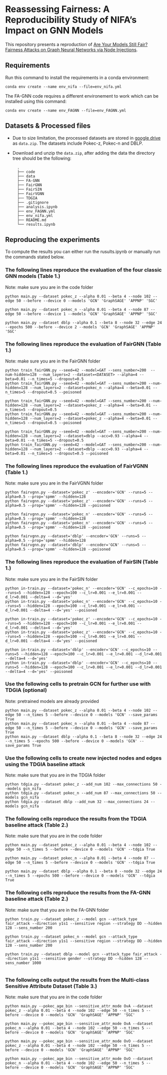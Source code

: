 # Reassessing Fairness: A Reproducibility Study of NIFA’s Impact on GNN Models

This repository presents a reproduction of [Are Your Models Still Fair? Fairness Attacks on
Graph Neural Networks via Node Injections](https://arxiv.org/abs/2406.03052v2). 

## Requirements

Run this command to install the requirements in a conda environment:

```setup
conda env create --name env_nifa --file=env_nifa.yml
```

The FA-GNN code requires a different environement to work which can be installed using this command:
```
conda env create --name env_FAGNN --file=env_FAGNN.yml
```


## Datasets & Processed files

- Due to size limitation, the processed datasets are stored in  [google drive](https://drive.google.com/file/d/1WJYj8K3_H3GmJg-RZeRsJ8Z64gt3qCnq/view?usp=drive_link) as `data.zip`. The datasets include Pokec-z, Pokec-n and DBLP. 

- Download and unzip the `data.zip`, after adding the data the directory tree should be the following:

  ```
    .
    ├── code
    ├── data
    ├── FA-GNN
    ├── FairGNN
    ├── FairSIN
    ├── FairVGNN
    ├── TDGIA
    ├── .gitignore
    ├── analysis.ipynb
    ├── env_FAGNN.yml
    ├── env_nifa.yml
    ├── README.md
    └── results.ipynb
  ```

## Reproducing the experiments

To compute the results you can either run the rusults.ipynb or manually run the commands stated below.

### The following lines reproduce the evaluation of the four classic GNN models (Table 1.)
Note: make sure you are in the code folder

```
python main.py --dataset pokec_z --alpha 0.01 --beta 4 --node 102 --edge 50 --before --device 0 --models 'GCN' 'GraphSAGE' 'APPNP' 'SGC'

python main.py --dataset pokec_n --alpha 0.01 --beta 4 --node 87 --edge 50 --before --device 1 --models 'GCN' 'GraphSAGE' 'APPNP' 'SGC'

python main.py --dataset dblp --alpha 0.1 --beta 8 --node 32 --edge 24 --epochs 500 --before --device 2 --models 'GCN' 'GraphSAGE' 'APPNP' 'SGC'
```

### The following lines reproduce the evaluation of FairGNN (Table 1.)
Note: make sure you are in the FairGNN folder

```
python train_fairGNN.py --seed=42 --model=GAT --sens_number=200  --num-hidden=128 --num_layers=2 --dataset=<DATASET> --alpha=4 --beta=0.01 --n_times=5 --dropout=0.5
python train_fairGNN.py --seed=42 --model=GAT --sens_number=200 --num-hidden=128 --num_layers=2 --dataset=pokec_n --alpha=4 --beta=0.01 --n_times=5 --dropout=0.5 --poisoned

python train_fairGNN.py --seed=42 --model=GAT --sens_number=200 --num-hidden=128 --num_layers=2 --dataset=pokec_z --alpha=4 --beta=0.01 --n_times=5 --dropout=0.5
python train_fairGNN.py --seed=42 --model=GAT --sens_number=200 --num-hidden=128 --num_layers=2 --dataset=pokec_z --alpha=4 --beta=0.01 --n_times=5 --dropout=0.5 --poisoned

python train_fairGNN.py --seed=42 --model=GAT --sens_number=200 --num-hidden=128 --num_layers=2 --dataset=dblp --acc=0.93 --alpha=4 --beta=0.01 --n_times=5 --dropout=0.5
python train_fairGNN.py --seed=42 --model=GAT --sens_number=200 --num-hidden=128 --num_layers=2 --dataset=dblp --acc=0.93 --alpha=4 --beta=0.01 --n_times=5 --dropout=0.5 --poisoned

```

### The following lines reproduce the evaluation of FairVGNN (Table 1.)
Note: make sure you are in the FairVGNN folder


```
python fairvgnn.py --dataset='pokec_z' --encoder='GCN' --runs=5 --alpha=0.5 --prop='spmm' --hidden=128
python fairvgnn.py --dataset='pokec_z' --encoder='GCN' --runs=5 --alpha=0.5 --prop='spmm' --hidden=128 --poisoned

python fairvgnn.py --dataset='pokec_n' --encoder='GCN' --runs=5 --alpha=0.5 --prop='spmm' --hidden=128
python fairvgnn.py --dataset='pokec_n' --encoder='GCN' --runs=5 --alpha=0.5 --prop='spmm' --hidden=128 --poisoned

python fairvgnn.py --dataset='dblp' --encoder='GCN' --runs=5 --alpha=0.5 --prop='spmm' --hidden=128
python fairvgnn.py --dataset='dblp' --encoder='GCN' --runs=5 --alpha=0.5 --prop='spmm' --hidden=128 --poisoned
```

### The following lines reproduce the evaluation of FairSIN (Table 1.)
Note: make sure you are in the FairSIN folder

```
python in-train.py --dataset='pokec_n' --encoder='GCN' --c_epochs=10 --runs=5 --hidden=128 --epoch=100 --c_lr=0.001 --e_lr=0.001 --d_lr=0.001 --delta=4 --d='yes'
python in-train.py --dataset='pokec_n' --encoder='GCN' --c_epochs=10 --runs=5 --hidden=128 --epoch=100 --c_lr=0.001 --e_lr=0.001 --d_lr=0.001 --delta=4 --d='yes' --poisoned

python in-train.py --dataset='pokec_z' --encoder='GCN' --c_epochs=10 --runs=5 --hidden=128 --epoch=100 --c_lr=0.001 --e_lr=0.001 --d_lr=0.001 --delta=4 --d='yes'
python in-train.py --dataset='pokec_z' --encoder='GCN' --c_epochs=10 --runs=5 --hidden=128 --epoch=100 --c_lr=0.001 --e_lr=0.001 --d_lr=0.001 --delta=4 --d='yes' --poisoned

python in-train.py --dataset='dblp' --encoder='GCN' --c_epochs=10 --runs=5 --hidden=128 --epoch=100 --c_lr=0.001 --e_lr=0.001 --d_lr=0.001 --delta=4 --d='yes'
python in-train.py --dataset='dblp' --encoder='GCN' --c_epochs=10 --runs=5 --hidden=128 --epoch=100 --c_lr=0.001 --e_lr=0.001 --d_lr=0.001 --delta=4 --d='yes' --poisoned
```

### Use the following cells to pretrain GCN for further use with TDGIA (optional)
Note: pretrained models are already provided

```
python main.py --dataset pokec_z --alpha 0.01 --beta 4 --node 102 --edge 50 --n_times 5 --before --device 0 --models 'GCN' --save_params True
python main.py --dataset pokec_n --alpha 0.01 --beta 4 --node 87 --edge 50 --n_times 5 --before --device 0 --models 'GCN' --save_params True
python main.py --dataset dblp --alpha 0.1 --beta 8 --node 32 --edge 24 --n_times 5 --epochs 500 --before --device 0 --models 'GCN' --save_params True
```

### Use the following cells to create new injected nodes and edges using the TDGIA baseline attack
Note: make sure that you are in the TDGIA folder

```
python tdgia.py --dataset pokec_z --add_num 102 --max_connections 50 --models gcn_nifa
python tdgia.py --dataset pokec_n --add_num 87 --max_connections 50 --models gcn_nifa
python tdgia.py --dataset dblp --add_num 32 --max_connections 24 --models gcn_nifa
```

### The following cells reproduce the results from the TDGIA baseline attack (Table 2.)
Note: make sure that you are in the code folder

```
python main.py --dataset pokec_z --alpha 0.01 --beta 4 --node 102 --edge 50 --n_times 5 --before --device 0 --models 'GCN' --tdgia True

python main.py --dataset pokec_n --alpha 0.01 --beta 4 --node 87 --edge 50 --n_times 5 --before --device 0 --models 'GCN' --tdgia True

python main.py --dataset dblp --alpha 0.1 --beta 8 --node 32 --edge 24 --n_times 5 --epochs 500 --before --device 0 --models 'GCN' --tdgia True

```

### The following cells reproduce the results from the FA-GNN baseline attack (Table 2.)
Note: make sure that you are in the FA-GNN folder

```
python train.py --dataset pokec_z --model gcn --attack_type fair_attack --direction y1s1 --sensitive region --strategy DD --hidden 128 --sens_number 200

python train.py --dataset pokec_n --model gcn --attack_type fair_attack --direction y1s1 --sensitive region --strategy DD --hidden 128 --sens_number 200

python train.py --dataset dblp --model gcn --attack_type fair_attack --direction y1s1 --sensitive gender --strategy DD --hidden 128 --sens_number 1000
 
```

### The following cells output the results from the Multi-class Sensitive Attribute Dataset (Table 3.)
Note: make sure that you are in the code folder

```
python main.py --pokec_age_bin --sensitive_attr_mode OvA --dataset pokec_z --alpha 0.01 --beta 4 --node 102 --edge 50 --n_times 5 --before --device 0 --models 'GCN' 'GraphSAGE' 'APPNP' 'SGC'

python main.py --pokec_age_bin --sensitive_attr_mode OvA --dataset pokec_n --alpha 0.01 --beta 4 --node 102 --edge 50 --n_times 5 --before --device 0 --models 'GCN' 'GraphSAGE' 'APPNP' 'SGC'

python main.py --pokec_age_bin --sensitive_attr_mode OvO --dataset pokec_z --alpha 0.01 --beta 4 --node 102 --edge 50 --n_times 5 --before --device 0 --models 'GCN' 'GraphSAGE' 'APPNP' 'SGC'

python main.py --pokec_age_bin --sensitive_attr_mode OvO --dataset pokec_n --alpha 0.01 --beta 4 --node 102 --edge 50 --n_times 5 --before --device 0 --models 'GCN' 'GraphSAGE' 'APPNP' 'SGC'
``` 
